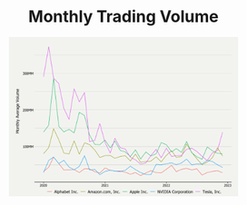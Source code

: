 <h1 align="center"> Monthly Trading Volume </h1>

<p align="center">
  <img src="/2023/2023-02-07/2023-02-07_monthly_vol.png" width="80%"/>
</p>
